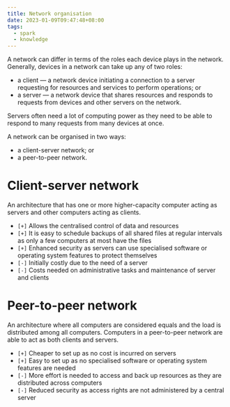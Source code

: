 ```yaml
---
title: Network organisation
date: 2023-01-09T09:47:48+08:00
tags:
  - spark
  - knowledge
---
```


A network can differ in terms of the roles each device plays in the network. Generally, devices in a network can take up any of two roles:

- a client — a network device initiating a connection to a server requesting for resources and services to perform operations; or
- a server — a network device that shares resources and responds to requests from devices and other servers on the network.

Servers often need a lot of computing power as they need to be able to respond to many requests from many devices at once.

A network can be organised in two ways:

- a client-server network; or
- a peer-to-peer network.

# Client-server network

An architecture that has one or more higher-capacity computer acting as servers and other computers acting as clients.

- `[+]` Allows the centralised control of data and resources
- `[+]` It is easy to schedule backups of all shared files at regular intervals as only a few computers at most have the files
- `[+]` Enhanced security as servers can use specialised software or operating system features to protect themselves
- `[-]` Initially costly due to the need of a server
- `[-]` Costs needed on administrative tasks and maintenance of server and clients

# Peer-to-peer network

An architecture where all computers are considered equals and the load is distributed among all computers. Computers in a peer-to-peer network are able to act as both clients and servers.

- `[+]` Cheaper to set up as no cost is incurred on servers
- `[+]` Easy to set up as no specialised software or operating system features are needed
- `[-]` More effort is needed to access and back up resources as they are distributed across computers
- `[-]` Reduced security as access rights are not administered by a central server

